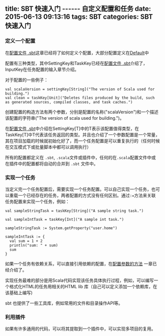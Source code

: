 title: SBT 快速入门 ------ 自定义配置和任务
date: 2015-06-13 09:13:16
tags: SBT 
categories: SBT 快速入门
---

### 定义一个配置

在[配置文件 .sbt](build_define.html)这章已经将了如何定义个配置，大部分配置定义在[Default](http://www.scala-sbt.org/0.13/sxr/sbt/Defaults.scala.html)中

配置有三种类型，其中SettingKey和TaskKey已经在[配置文件 .sbt](build_define.html)介绍了，InputKey在任务配置的输入章节介绍。

对于配置的一些例子：

```
val scalaVersion = settingKey[String]("The version of Scala used for building.")
val clean = taskKey[Unit]("Deletes files produced by the build, such as generated sources, compiled classes, and task caches.")
```

创建配置的构造方法有两个参数，分别是配置的名称("scalaVersion")和一个描述该配置的字符串("The version of scala used for building.")。

在[配置文件 .sbt](build_define.html)中介绍在SettingKey[T]中的T表示该配置值得类型，在TaskKey[T]中T代表该任务返回的类型。并且也介绍了一个参数配置是一个常量，其在项目加载的时候就初始化好了，而一个任务配置是可以重复执行的（任何时候在交互模式下或批量脚本中都可以调用执行）

所有的配置都定义在 `.sbt`, `.scala`文件或插件中，任何的在`.scala`配置文件中或在插件中的配置都将自动的合并到 `.sbt` 文件中。

### 实现一个任务

当定义完一个任务配置后，需要实现一个任务配置。可以自己实现一个任务，也可以重载一个已经存在的任务，两者配置的方式没有任何区别。通过`:=`方法来关联任务配置来实现一个任务，例如：


```
val sampleStringTask = taskKey[String]("A sample string task.")

val sampleIntTask = taskKey[Int]("A sample int task.")

sampleStringTask := System.getProperty("user.home")

sampleIntTask := {
  val sum = 1 + 2
  println("sum: " + sum)
  sum
}
```

如果一个任务有依赖关系，可以直接引用依赖的配置，在[配置参数的方法](kind_setting.html) 一章已经介绍了。

实现任务最难的部分是用Scala代码实现该任务具体执行过程，例如，可以编写一个格式化HTML的任务用相关的HTML lib 库（自己可以定义添加一个依赖库，在该基础上编写)

sbt 也提供了一些工具库，例如常用的文件和目录操作API等。

### 利用插件

如果有许多通用的代码，可以将其提取到一个插件中，可以实现多项目的复用。
